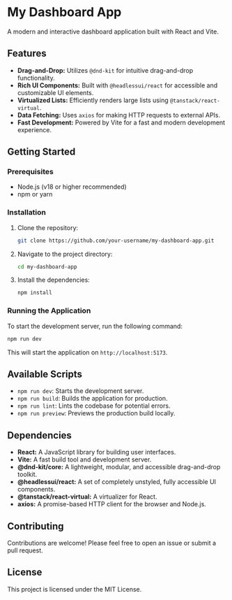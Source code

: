 # My Dashboard App

A modern and interactive dashboard application built with React and Vite.

## Features

*   **Drag-and-Drop:** Utilizes `@dnd-kit` for intuitive drag-and-drop functionality.
*   **Rich UI Components:** Built with `@headlessui/react` for accessible and customizable UI elements.
*   **Virtualized Lists:** Efficiently renders large lists using `@tanstack/react-virtual`.
*   **Data Fetching:** Uses `axios` for making HTTP requests to external APIs.
*   **Fast Development:** Powered by Vite for a fast and modern development experience.

## Getting Started

### Prerequisites

*   Node.js (v18 or higher recommended)
*   npm or yarn

### Installation

1.  Clone the repository:
    ```bash
    git clone https://github.com/your-username/my-dashboard-app.git
    ```
2.  Navigate to the project directory:
    ```bash
    cd my-dashboard-app
    ```
3.  Install the dependencies:
    ```bash
    npm install
    ```

### Running the Application

To start the development server, run the following command:

```bash
npm run dev
```

This will start the application on `http://localhost:5173`.

## Available Scripts

*   `npm run dev`: Starts the development server.
*   `npm run build`: Builds the application for production.
*   `npm run lint`: Lints the codebase for potential errors.
*   `npm run preview`: Previews the production build locally.

## Dependencies

*   **React:** A JavaScript library for building user interfaces.
*   **Vite:** A fast build tool and development server.
*   **@dnd-kit/core:** A lightweight, modular, and accessible drag-and-drop toolkit.
*   **@headlessui/react:** A set of completely unstyled, fully accessible UI components.
*   **@tanstack/react-virtual:** A virtualizer for React.
*   **axios:** A promise-based HTTP client for the browser and Node.js.

## Contributing

Contributions are welcome! Please feel free to open an issue or submit a pull request.

## License

This project is licensed under the MIT License.